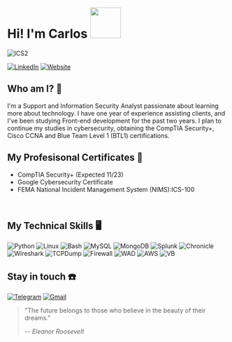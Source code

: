 # Hi! I'm Carlos <img width="70px" src="https://media.tenor.com/SNL9_xhZl9oAAAAi/waving-hand-joypixels.gif">
<img alt="ICS2" src="https://img.shields.io/badge/ICS2_CANDIDATE-468145?style=for-the-badge&logo=isc2&logoColor=white">

[![LinkedIn](https://img.shields.io/badge/LinkedIn-0077B5?style=for-the-badge&logo=linkedin&logoColor=white)](https://www.linkedin.com/in/cmorais1507/) [![Website](https://img.shields.io/badge/Credly-FF6B00?style=for-the-badge&logo=credly&logoColor=white)](https://www.credly.com/users/carlos-morais.f12cff0d/badges)
<br>


## Who am I? 🤔
I'm a Support and Information Security Analyst passionate about learning more about technology. I have one year of experience assisting clients, and I've been studying Front-end development for the past two years. I plan to continue my studies in cybersecurity, obtaining the CompTIA Security+, Cisco CCNA and Blue Team Level 1 (BTL1) certifications.

## My Profesisonal Certificates 📝
- CompTIA Security+ (Expected 11/23)
- Google Cybersecurity Certificate
- FEMA National Incident Management System (NIMS):ICS-100
<br>

## My Technical Skills 🖥️
<div style="display: inline_block">
<img alt="Python" src="https://img.shields.io/badge/Python-3776AB?style=for-the-badge&logo=python&logoColor=white">
<img alt="Linux" src="https://img.shields.io/badge/Linux-FCC624?style=for-the-badge&logo=linux&logoColor=black">
<img alt="Bash" src="https://img.shields.io/badge/BASH-121011?style=for-the-badge&logo=gnu-bash&logoColor=white">
<img alt="MySQL" src="https://img.shields.io/badge/MySQL-005C84?style=for-the-badge&logo=mysql&logoColor=white">
<img alt="MongoDB" src="https://img.shields.io/badge/MongoDB-4EA94B?style=for-the-badge&logo=mongodb&logoColor=white">
<img alt="Splunk" src="https://img.shields.io/badge/splunk-000000?style=for-the-badge&logo=splunk&logoColor=white">
<img alt="Chronicle" src="https://img.shields.io/badge/Google_chronicle-4285F4?style=for-the-badge&logo=google&logoColor=white">
<img alt="Wireshark" src="https://img.shields.io/badge/Wireshark-1679A7?style=for-the-badge&logo=wireshark&logoColor=white">
<img alt="TCPDump" src="https://img.shields.io/badge/TcpDUMP-4D4D4D?style=for-the-badge&logo=windowsterminal&logoColor=white">
<img alt="Firewall" src="https://img.shields.io/badge/Windows_Defender_&_Firewall-0078D4?style=for-the-badge&logo=windows&logoColor=white">
<img alt="WAD" src="https://img.shields.io/badge/Microsoft_Active_Directory-5E5E5E?style=for-the-badge&logo=windows&logoColor=white">
<img alt="AWS" src="https://img.shields.io/badge/Amazon_AWS-232F3E?style=for-the-badge&logo=amazonaws&logoColor=white">
<img alt="VB" src="https://img.shields.io/badge/VirtualBox-183A61?style=for-the-badge&logo=virtualbox&logoColor=white">
</div>

## Stay in touch ☎️
 [![Telegram](https://img.shields.io/badge/Telegram-2CA5E0?style=for-the-badge&logo=telegram&logoColor=white)](https://t.me/Carlos2812)  [![Gmail](https://img.shields.io/badge/Gmail-D14836?style=for-the-badge&logo=gmail&logoColor=white)](mailto:c.morais1507@gmail.com) 
> "The future belongs to those who believe in the beauty of their dreams."
>
> -- <cite>Eleanor Roosevelt</cite>
> 
